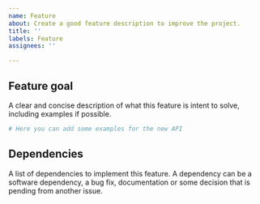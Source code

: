 ```yaml
---
name: Feature
about: Create a good feature description to improve the project.
title: ''
labels: Feature
assignees: ''

---
```


## Feature goal

A clear and concise description of what this feature is intent to solve, including examples if
possible.

```elixir
# Here you can add some examples for the new API
```

## Dependencies

A list of dependencies to implement this feature. A dependency can be a software dependency,
a bug fix, documentation or some decision that is pending from another issue.
